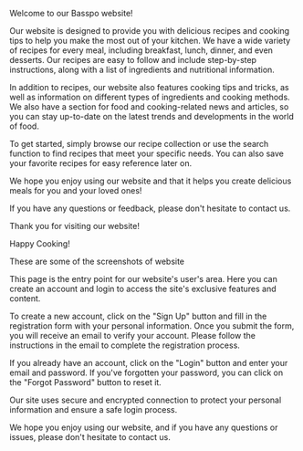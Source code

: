 

Welcome to our Basspo website!

Our website is designed to provide you with delicious recipes and cooking tips to help you make the most out of your kitchen. We have a wide variety of recipes for every meal, including breakfast, lunch, dinner, and even desserts. Our recipes are easy to follow and include step-by-step instructions, along with a list of ingredients and nutritional information.

In addition to recipes, our website also features cooking tips and tricks, as well as information on different types of ingredients and cooking methods. We also have a section for food and cooking-related news and articles, so you can stay up-to-date on the latest trends and developments in the world of food.

To get started, simply browse our recipe collection or use the search function to find recipes that meet your specific needs. You can also save your favorite recipes for easy reference later on.

We hope you enjoy using our website and that it helps you create delicious meals for you and your loved ones!

If you have any questions or feedback, please don't hesitate to contact us.

Thank you for visiting our website!

Happy Cooking!

These are some of the screenshots of website






This page is the entry point for our website's user's area. Here you can create an account and login to access the site's exclusive features and content.

To create a new account, click on the "Sign Up" button and fill in the registration form with your personal information. Once you submit the form, you will receive an email to verify your account. Please follow the instructions in the email to complete the registration process.

If you already have an account, click on the "Login" button and enter your email and password. If you've forgotten your password, you can click on the "Forgot Password" button to reset it.

Our site uses secure and encrypted connection to protect your personal information and ensure a safe login process.

We hope you enjoy using our website, and if you have any questions or issues, please don't hesitate to contact us.